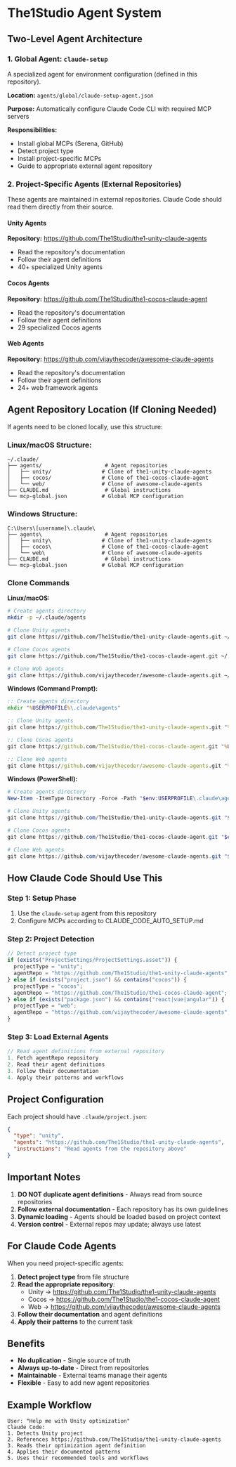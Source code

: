 # The1Studio Agent System

## Two-Level Agent Architecture

### 1. Global Agent: `claude-setup`
A specialized agent for environment configuration (defined in this repository).

**Location:** `agents/global/claude-setup-agent.json`

**Purpose:** Automatically configure Claude Code CLI with required MCP servers

**Responsibilities:**
- Install global MCPs (Serena, GitHub)
- Detect project type
- Install project-specific MCPs
- Guide to appropriate external agent repository

### 2. Project-Specific Agents (External Repositories)

These agents are maintained in external repositories. Claude Code should read them directly from their source.

#### Unity Agents
**Repository:** https://github.com/The1Studio/the1-unity-claude-agents
- Read the repository's documentation
- Follow their agent definitions
- 40+ specialized Unity agents

#### Cocos Agents  
**Repository:** https://github.com/The1Studio/the1-cocos-claude-agent
- Read the repository's documentation
- Follow their agent definitions
- 29 specialized Cocos agents

#### Web Agents
**Repository:** https://github.com/vijaythecoder/awesome-claude-agents
- Read the repository's documentation
- Follow their agent definitions
- 24+ web framework agents

## Agent Repository Location (If Cloning Needed)

If agents need to be cloned locally, use this structure:

### Linux/macOS Structure:
```
~/.claude/
├── agents/                    # Agent repositories
│   ├── unity/                # Clone of the1-unity-claude-agents
│   ├── cocos/                # Clone of the1-cocos-claude-agent
│   └── web/                  # Clone of awesome-claude-agents
├── CLAUDE.md                  # Global instructions
└── mcp-global.json           # Global MCP configuration
```

### Windows Structure:
```
C:\Users\[username]\.claude\
├── agents\                    # Agent repositories
│   ├── unity\                # Clone of the1-unity-claude-agents
│   ├── cocos\                # Clone of the1-cocos-claude-agent
│   └── web\                  # Clone of awesome-claude-agents
├── CLAUDE.md                  # Global instructions
└── mcp-global.json           # Global MCP configuration
```

### Clone Commands

**Linux/macOS:**
```bash
# Create agents directory
mkdir -p ~/.claude/agents

# Clone Unity agents
git clone https://github.com/The1Studio/the1-unity-claude-agents.git ~/.claude/agents/unity

# Clone Cocos agents
git clone https://github.com/The1Studio/the1-cocos-claude-agent.git ~/.claude/agents/cocos

# Clone Web agents
git clone https://github.com/vijaythecoder/awesome-claude-agents.git ~/.claude/agents/web
```

**Windows (Command Prompt):**
```cmd
:: Create agents directory
mkdir "%USERPROFILE%\.claude\agents"

:: Clone Unity agents
git clone https://github.com/The1Studio/the1-unity-claude-agents.git "%USERPROFILE%\.claude\agents\unity"

:: Clone Cocos agents
git clone https://github.com/The1Studio/the1-cocos-claude-agent.git "%USERPROFILE%\.claude\agents\cocos"

:: Clone Web agents
git clone https://github.com/vijaythecoder/awesome-claude-agents.git "%USERPROFILE%\.claude\agents\web"
```

**Windows (PowerShell):**
```powershell
# Create agents directory
New-Item -ItemType Directory -Force -Path "$env:USERPROFILE\.claude\agents"

# Clone Unity agents
git clone https://github.com/The1Studio/the1-unity-claude-agents.git "$env:USERPROFILE\.claude\agents\unity"

# Clone Cocos agents
git clone https://github.com/The1Studio/the1-cocos-claude-agent.git "$env:USERPROFILE\.claude\agents\cocos"

# Clone Web agents
git clone https://github.com/vijaythecoder/awesome-claude-agents.git "$env:USERPROFILE\.claude\agents\web"
```

## How Claude Code Should Use This

### Step 1: Setup Phase
1. Use the `claude-setup` agent from this repository
2. Configure MCPs according to CLAUDE_CODE_AUTO_SETUP.md

### Step 2: Project Detection
```javascript
// Detect project type
if (exists("ProjectSettings/ProjectSettings.asset")) {
  projectType = "unity";
  agentRepo = "https://github.com/The1Studio/the1-unity-claude-agents";
} else if (exists("project.json") && contains("cocos")) {
  projectType = "cocos";
  agentRepo = "https://github.com/The1Studio/the1-cocos-claude-agent";
} else if (exists("package.json") && contains("react|vue|angular")) {
  projectType = "web";
  agentRepo = "https://github.com/vijaythecoder/awesome-claude-agents";
}
```

### Step 3: Load External Agents
```javascript
// Read agent definitions from external repository
1. Fetch agentRepo repository
2. Read their agent definitions
3. Follow their documentation
4. Apply their patterns and workflows
```

## Project Configuration

Each project should have `.claude/project.json`:

```json
{
  "type": "unity",
  "agents": "https://github.com/The1Studio/the1-unity-claude-agents",
  "instructions": "Read agents from the repository above"
}
```

## Important Notes

1. **DO NOT duplicate agent definitions** - Always read from source repositories
2. **Follow external documentation** - Each repository has its own guidelines
3. **Dynamic loading** - Agents should be loaded based on project context
4. **Version control** - External repos may update; always use latest

## For Claude Code Agents

When you need project-specific agents:

1. **Detect project type** from file structure
2. **Read the appropriate repository**:
   - Unity → https://github.com/The1Studio/the1-unity-claude-agents
   - Cocos → https://github.com/The1Studio/the1-cocos-claude-agent  
   - Web → https://github.com/vijaythecoder/awesome-claude-agents
3. **Follow their documentation** and agent definitions
4. **Apply their patterns** to the current task

## Benefits

- **No duplication** - Single source of truth
- **Always up-to-date** - Direct from repositories
- **Maintainable** - External teams manage their agents
- **Flexible** - Easy to add new agent repositories

## Example Workflow

```
User: "Help me with Unity optimization"
Claude Code:
1. Detects Unity project
2. References https://github.com/The1Studio/the1-unity-claude-agents
3. Reads their optimization agent definition
4. Applies their documented patterns
5. Uses their recommended tools and workflows
```